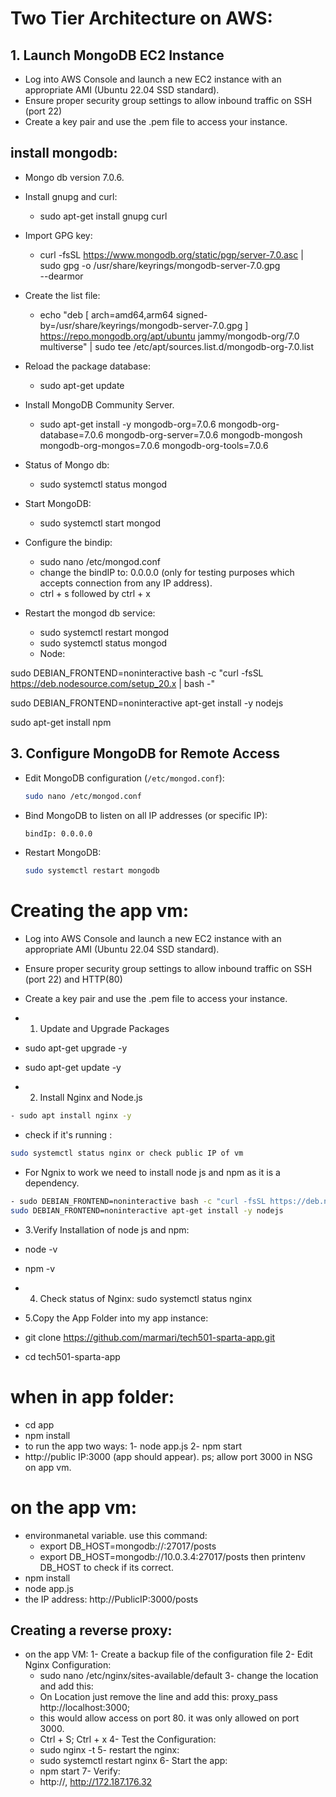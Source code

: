 # Two Tier Architecture on AWS:

## 1. **Launch MongoDB EC2 Instance**
   - Log into AWS Console and launch a new EC2 instance with an appropriate AMI (Ubuntu 22.04 SSD standard).
   - Ensure proper security group settings to allow inbound traffic on SSH (port 22)
   - Create a key pair and use the .pem file to access your instance.

## install mongodb:
- Mongo db version 7.0.6.
- Install gnupg and curl:
    - sudo apt-get install gnupg curl
- Import GPG key:
    - curl -fsSL https://www.mongodb.org/static/pgp/server-7.0.asc | \
   sudo gpg -o /usr/share/keyrings/mongodb-server-7.0.gpg \
   --dearmor

- Create the list file:
    - echo "deb [ arch=amd64,arm64 signed-by=/usr/share/keyrings/mongodb-server-7.0.gpg ] https://repo.mongodb.org/apt/ubuntu jammy/mongodb-org/7.0 multiverse" | sudo tee /etc/apt/sources.list.d/mongodb-org-7.0.list
- Reload the package database:
    - sudo apt-get update
- Install MongoDB Community Server.
  - sudo apt-get install -y mongodb-org=7.0.6 mongodb-org-database=7.0.6 mongodb-org-server=7.0.6 mongodb-mongosh mongodb-org-mongos=7.0.6 mongodb-org-tools=7.0.6
- Status of Mongo db:
  - sudo systemctl status mongod
- Start MongoDB:
  - sudo systemctl start mongod 
- Configure the bindip:
  - sudo nano /etc/mongod.conf
  - change the bindIP to: 0.0.0.0 (only for testing purposes which accepts connection from any IP address). 
  - ctrl + s followed by ctrl + x
- Restart the mongod db service:
  - sudo systemctl restart mongod
  - sudo systemctl status mongod
  - Node:
 
sudo DEBIAN_FRONTEND=noninteractive bash -c "curl -fsSL https://deb.nodesource.com/setup_20.x | bash -"

sudo DEBIAN_FRONTEND=noninteractive apt-get install -y nodejs

sudo apt-get install npm

## 3. **Configure MongoDB for Remote Access**
   - Edit MongoDB configuration (`/etc/mongod.conf`):
     ```bash
     sudo nano /etc/mongod.conf
     ```
   - Bind MongoDB to listen on all IP addresses (or specific IP):
     ```bash
     bindIp: 0.0.0.0
     ```
   - Restart MongoDB:
     ```bash
     sudo systemctl restart mongodb
     ```

# Creating the app vm:
   - Log into AWS Console and launch a new EC2 instance with an appropriate AMI (Ubuntu 22.04 SSD standard).
   - Ensure proper security group settings to allow inbound traffic on SSH (port 22) and HTTP(80)
   - Create a key pair and use the .pem file to access your instance.


- 1. Update and Upgrade Packages
- sudo apt-get upgrade -y
- sudo apt-get update -y 

- 2. Install Nginx and Node.js

```bash
- sudo apt install nginx -y
```

- check if it's running : 
```bash
sudo systemctl status nginx or check public IP of vm
``` 
- For Ngnix to work we need to install node js and npm as it is a dependency.

```bash
- sudo DEBIAN_FRONTEND=noninteractive bash -c "curl -fsSL https://deb.nodesource.com/setup_20.x | bash -" && \
sudo DEBIAN_FRONTEND=noninteractive apt-get install -y nodejs
```

- 3.Verify Installation of node js and npm:
- node -v
- npm -v

- 4. Check status of Nginx:
sudo systemctl status nginx

- 5.Copy the App Folder into my app instance:
- git clone https://github.com/marmari/tech501-sparta-app.git
- cd tech501-sparta-app


# when in app folder: 
- cd app
- npm install
- to run the app two ways: 
    1- node app.js
    2- npm start 
- http://public IP:3000 (app should appear). ps; allow port 3000 in NSG on app vm.
 

 # on the app vm:

- environmanetal variable. use this command:
    - export DB_HOST=mongodb://<private IP>:27017/posts
    - export DB_HOST=mongodb://10.0.3.4:27017/posts
then printenv DB_HOST to check if its correct. 
- npm install
- node app.js
- the IP address: http://PublicIP:3000/posts


## Creating a reverse proxy:
- on the app VM:
1- Create a backup file of the configuration file
2- Edit Nginx Configuration:
    - sudo nano /etc/nginx/sites-available/default
3- change the location and add this:
    - On Location just remove the line and add this: proxy_pass http://localhost:3000;
    - this would allow access on port 80. it was only allowed on port 3000.
    - Ctrl + S; Ctrl + x
4- Test the Configuration:
    - sudo nginx -t
5- restart the nginx:
    - sudo systemctl restart nginx
6- Start the app:
    - npm start
7- Verify:
    - http://<your-public-ip>, http://172.187.176.32


